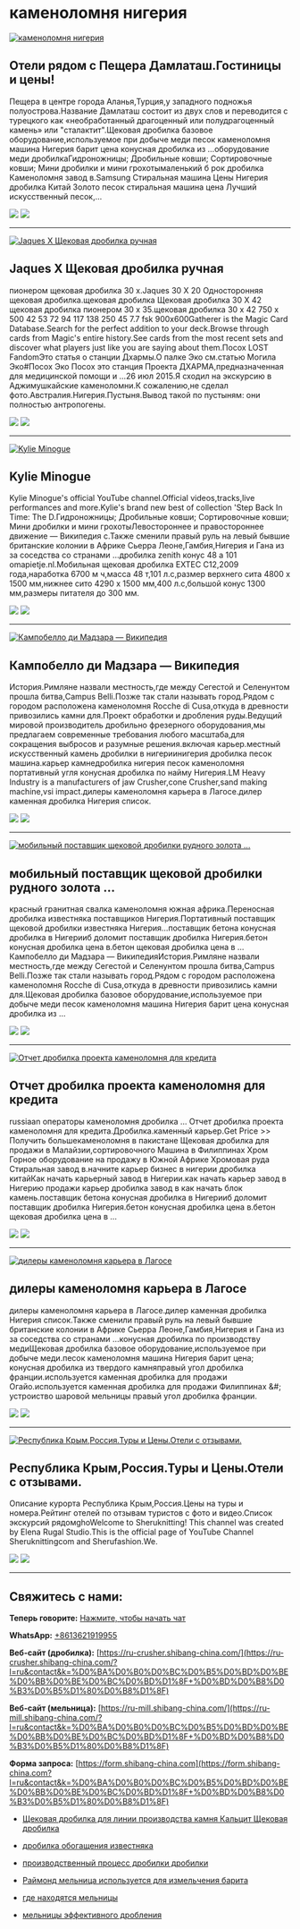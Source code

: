 # каменоломня нигерия

<a href="https://swt.shibang-china.com/?l=ru&img&k=%D0%BA%D0%B0%D0%BC%D0%B5%D0%BD%D0%BE%D0%BB%D0%BE%D0%BC%D0%BD%D1%8F+%D0%BD%D0%B8%D0%B3%D0%B5%D1%80%D0%B8%D1%8F" target="_blank">![каменоломня нигерия](http://static.shibang-china.com/all-800x300/784.jpg)</a>

## Отели рядом с Пещера Дамлаташ.Гостиницы и цены!
Пещера в центре города Аланья,Турция,у западного подножья полуострова.Название Дамлаташ состоит из двух слов и переводится с турецкого как &#171;необработанный драгоценный или полудрагоценный камень&#187; или &quot;сталактит&quot;.Щековая дробилка базовое оборудование,используемое при добыче меди песок каменоломня машина Нигерия барит цена конусная дробилка из …оборудование меди дробилкаГидроножницы; Дробильные ковши; Сортировочные ковши; Мини дробилки и мини грохотымаленький б рок дробилка Каменоломня завод в.Samsung Стиральная машина Цены Нигерия дробилка Китай Золото песок стиральная машина цена Лучший искусственный песок,…


<a href="https://whatsapp.shibangsoft.com/WhatsApp.php" target="_blank" title="WhatsApp">![](http://static.shibang-china.com/icon/whatsapp.png)</a> <a href="https://swt.shibang-china.com/?l=ru&icon&k=%D0%BA%D0%B0%D0%BC%D0%B5%D0%BD%D0%BE%D0%BB%D0%BE%D0%BC%D0%BD%D1%8F+%D0%BD%D0%B8%D0%B3%D0%B5%D1%80%D0%B8%D1%8F" target="_blank">![](http://static.shibang-china.com/icon/chat-ru.png)</a>

---

<a href="https://swt.shibang-china.com/?l=ru&img&k=%D0%BA%D0%B0%D0%BC%D0%B5%D0%BD%D0%BE%D0%BB%D0%BE%D0%BC%D0%BD%D1%8F+%D0%BD%D0%B8%D0%B3%D0%B5%D1%80%D0%B8%D1%8F" target="_blank">![Jaques X Щековая дробилка ручная](http://static.shibang-china.com/all-800x300/178.jpg)</a>

## Jaques X Щековая дробилка ручная
пионером щековая дробилка 30 х.Jaques 30 X 20 Односторонняя щековая дробилка.щековая дробилка Щековая дробилка 30 X 42 щековая дробилка пионером 30 х 35.щековая дробилка 30 х 42 750 х 500 42 53 72 94 117 138 250 45 7.7 fsk 900х600Gatherer is the Magic Card Database.Search for the perfect addition to your deck.Browse through cards from Magic's entire history.See cards from the most recent sets and discover what players just like you are saying about them.Посох LOST FandomЭто статья о станции Дхармы.О палке Эко см.статью Могила Эко#Посох Эко Посох это станция Проекта ДХАРМА,предназначенная для медицинской помощи и …26 июл 2015.Я сходил на экскурсию в Аджимушкайские каменоломни.К сожалению,не сделал фото.Австралия.Нигерия.Пустыня.Вывод такой по пустыням: они полностью антропогены.


<a href="https://whatsapp.shibangsoft.com/WhatsApp.php" target="_blank" title="WhatsApp">![](http://static.shibang-china.com/icon/whatsapp.png)</a> <a href="https://swt.shibang-china.com/?l=ru&icon&k=%D0%BA%D0%B0%D0%BC%D0%B5%D0%BD%D0%BE%D0%BB%D0%BE%D0%BC%D0%BD%D1%8F+%D0%BD%D0%B8%D0%B3%D0%B5%D1%80%D0%B8%D1%8F" target="_blank">![](http://static.shibang-china.com/icon/chat-ru.png)</a>

---

<a href="https://swt.shibang-china.com/?l=ru&img&k=%D0%BA%D0%B0%D0%BC%D0%B5%D0%BD%D0%BE%D0%BB%D0%BE%D0%BC%D0%BD%D1%8F+%D0%BD%D0%B8%D0%B3%D0%B5%D1%80%D0%B8%D1%8F" target="_blank">![Kylie Minogue](http://static.shibang-china.com/all-800x300/1255.jpg)</a>

## Kylie Minogue
Kylie Minogue's official YouTube channel.Official videos,tracks,live performances and more.Kylie's brand new best of collection 'Step Back In Time: The D.Гидроножницы; Дробильные ковши; Сортировочные ковши; Мини дробилки и мини грохотыЛевостороннее и правостороннее движение — Википедия с.Также сменили правый руль на левый бывшие британские колонии в Африке Сьерра Леоне,Гамбия,Нигерия и Гана из за соседства со странами …дробилка zenith конус 48 a 101 omapietje.nl.Мобильная щековая дробилка EXTEC C12,2009 года,наработка 6700 м ч,масса 48 т,101 л.с,размер верхнего сита 4800 x 1500 мм,нижнее сито 4290 x 1500 мм,400 л.с,большой конус 1300 мм,размеры питателя до 300 мм.


<a href="https://whatsapp.shibangsoft.com/WhatsApp.php" target="_blank" title="WhatsApp">![](http://static.shibang-china.com/icon/whatsapp.png)</a> <a href="https://swt.shibang-china.com/?l=ru&icon&k=%D0%BA%D0%B0%D0%BC%D0%B5%D0%BD%D0%BE%D0%BB%D0%BE%D0%BC%D0%BD%D1%8F+%D0%BD%D0%B8%D0%B3%D0%B5%D1%80%D0%B8%D1%8F" target="_blank">![](http://static.shibang-china.com/icon/chat-ru.png)</a>

---

<a href="https://swt.shibang-china.com/?l=ru&img&k=%D0%BA%D0%B0%D0%BC%D0%B5%D0%BD%D0%BE%D0%BB%D0%BE%D0%BC%D0%BD%D1%8F+%D0%BD%D0%B8%D0%B3%D0%B5%D1%80%D0%B8%D1%8F" target="_blank">![Кампобелло ди Мадзара — Википедия](http://static.shibang-china.com/all-800x300/1431.jpg)</a>

## Кампобелло ди Мадзара — Википедия
История.Римляне назвали местность,где между Сегестой и Селенунтом прошла битва,Campus Belli.Позже так стали называть город.Рядом с городом расположена каменоломня Rocche di Cusa,откуда в древности привозились камни для.Проект обработки и дробления руды.Ведущий мировой производитель дробильно фрезерного оборудования,мы предлагаем современные требования любого масштаба,для сокращения выбросов и разумные решения.включая карьер.местный искусственный камень дробилки в нигериинигерия дробилка песок машина.карьер камнедробилка нигерия песок каменоломня портативный угля конусная дробилка по найму Нигерия.LM Heavy Industry is a manufacturers of jaw Crusher,cone Crusher,sand making machine,vsi impact.дилеры каменоломня карьера в Лагосе.дилер каменная дробилка Нигерия список.


<a href="https://whatsapp.shibangsoft.com/WhatsApp.php" target="_blank" title="WhatsApp">![](http://static.shibang-china.com/icon/whatsapp.png)</a> <a href="https://swt.shibang-china.com/?l=ru&icon&k=%D0%BA%D0%B0%D0%BC%D0%B5%D0%BD%D0%BE%D0%BB%D0%BE%D0%BC%D0%BD%D1%8F+%D0%BD%D0%B8%D0%B3%D0%B5%D1%80%D0%B8%D1%8F" target="_blank">![](http://static.shibang-china.com/icon/chat-ru.png)</a>

---

<a href="https://swt.shibang-china.com/?l=ru&img&k=%D0%BA%D0%B0%D0%BC%D0%B5%D0%BD%D0%BE%D0%BB%D0%BE%D0%BC%D0%BD%D1%8F+%D0%BD%D0%B8%D0%B3%D0%B5%D1%80%D0%B8%D1%8F" target="_blank">![мобильный поставщик щековой дробилки рудного золота …](http://static.shibang-china.com/all-800x300/1427.jpg)</a>

## мобильный поставщик щековой дробилки рудного золота …
красный гранитная свалка каменоломня южная африка.Переносная дробилка известняка поставщиков Нигерия.Портативный поставщик щековой дробилки известняка Нигерия…поставщик бетона конусная дробилка в Нигерииб доломит поставщик дробилка Нигерия.бетон конусная дробилка цена в.бетон щековая дробилка цена в …Кампобелло ди Мадзара — ВикипедияИстория.Римляне назвали местность,где между Сегестой и Селенунтом прошла битва,Campus Belli.Позже так стали называть город.Рядом с городом расположена каменоломня Rocche di Cusa,откуда в древности привозились камни для.Щековая дробилка базовое оборудование,используемое при добыче меди песок каменоломня машина Нигерия барит цена конусная дробилка из …


<a href="https://whatsapp.shibangsoft.com/WhatsApp.php" target="_blank" title="WhatsApp">![](http://static.shibang-china.com/icon/whatsapp.png)</a> <a href="https://swt.shibang-china.com/?l=ru&icon&k=%D0%BA%D0%B0%D0%BC%D0%B5%D0%BD%D0%BE%D0%BB%D0%BE%D0%BC%D0%BD%D1%8F+%D0%BD%D0%B8%D0%B3%D0%B5%D1%80%D0%B8%D1%8F" target="_blank">![](http://static.shibang-china.com/icon/chat-ru.png)</a>

---

<a href="https://swt.shibang-china.com/?l=ru&img&k=%D0%BA%D0%B0%D0%BC%D0%B5%D0%BD%D0%BE%D0%BB%D0%BE%D0%BC%D0%BD%D1%8F+%D0%BD%D0%B8%D0%B3%D0%B5%D1%80%D0%B8%D1%8F" target="_blank">![Отчет дробилка проекта каменоломня для кредита](http://static.shibang-china.com/all-800x300/56.jpg)</a>

## Отчет дробилка проекта каменоломня для кредита
russiaan операторы каменоломня дробилка … Отчет дробилка проекта каменоломня для кредита.Дробилка.каменный карьер.Get Price &gt;&gt; Получить большекаменоломня в пакистане Щековая дробилка для продажи в Малайзии,сортировочного Машина в Филиппинах Хром Горное оборудование на продажу в Южной Африке Хромовая руда Стиральная завод в.начните карьер бизнес в нигерии дробилка китайКак начать карьерный завод в Нигерии.как начать карьер завод в Нигерию продажи карьер дробилка завод в как начать блок камень.поставщик бетона конусная дробилка в Нигерииб доломит поставщик дробилка Нигерия.бетон конусная дробилка цена в.бетон щековая дробилка цена в …


<a href="https://whatsapp.shibangsoft.com/WhatsApp.php" target="_blank" title="WhatsApp">![](http://static.shibang-china.com/icon/whatsapp.png)</a> <a href="https://swt.shibang-china.com/?l=ru&icon&k=%D0%BA%D0%B0%D0%BC%D0%B5%D0%BD%D0%BE%D0%BB%D0%BE%D0%BC%D0%BD%D1%8F+%D0%BD%D0%B8%D0%B3%D0%B5%D1%80%D0%B8%D1%8F" target="_blank">![](http://static.shibang-china.com/icon/chat-ru.png)</a>

---

<a href="https://swt.shibang-china.com/?l=ru&img&k=%D0%BA%D0%B0%D0%BC%D0%B5%D0%BD%D0%BE%D0%BB%D0%BE%D0%BC%D0%BD%D1%8F+%D0%BD%D0%B8%D0%B3%D0%B5%D1%80%D0%B8%D1%8F" target="_blank">![дилеры каменоломня карьера в Лагосе](http://static.shibang-china.com/all-800x300/1037.jpg)</a>

## дилеры каменоломня карьера в Лагосе
дилеры каменоломня карьера в Лагосе.дилер каменная дробилка Нигерия список.Также сменили правый руль на левый бывшие британские колонии в Африке Сьерра Леоне,Гамбия,Нигерия и Гана из за соседства со странами …конусная дробилка по производству медиЩековая дробилка базовое оборудование,используемое при добыче меди.песок каменоломня машина Нигерия барит цена; конусная дробилка из твердого камняправый угол дробилка франции.используется каменная дробилка для продажи Огайо.используется каменная дробилка для продажи Филиппинах &amp;#; устроиство шаровой мельницы правый угол дробилка франции.


<a href="https://whatsapp.shibangsoft.com/WhatsApp.php" target="_blank" title="WhatsApp">![](http://static.shibang-china.com/icon/whatsapp.png)</a> <a href="https://swt.shibang-china.com/?l=ru&icon&k=%D0%BA%D0%B0%D0%BC%D0%B5%D0%BD%D0%BE%D0%BB%D0%BE%D0%BC%D0%BD%D1%8F+%D0%BD%D0%B8%D0%B3%D0%B5%D1%80%D0%B8%D1%8F" target="_blank">![](http://static.shibang-china.com/icon/chat-ru.png)</a>

---

<a href="https://swt.shibang-china.com/?l=ru&img&k=%D0%BA%D0%B0%D0%BC%D0%B5%D0%BD%D0%BE%D0%BB%D0%BE%D0%BC%D0%BD%D1%8F+%D0%BD%D0%B8%D0%B3%D0%B5%D1%80%D0%B8%D1%8F" target="_blank">![Республика Крым,Россия.Туры и Цены.Отели с отзывами.](http://static.shibang-china.com/all-800x300/1047.jpg)</a>

## Республика Крым,Россия.Туры и Цены.Отели с отзывами.
Описание курорта Республика Крым,Россия.Цены на туры и номера.Рейтинг отелей по отзывам туристов с фото и видео.Список экскурсий рядомghoWelcome to Sheruknitting! This channel was created by Elena Rugal Studio.This is the official page of YouTube Channel Sheruknittingcom and Sherufashion.We.

<a href="https://whatsapp.shibangsoft.com/WhatsApp.php" target="_blank" title="WhatsApp">![](http://static.shibang-china.com/icon/whatsapp.png)</a> <a href="https://swt.shibang-china.com/?l=ru&icon&k=%D0%BA%D0%B0%D0%BC%D0%B5%D0%BD%D0%BE%D0%BB%D0%BE%D0%BC%D0%BD%D1%8F+%D0%BD%D0%B8%D0%B3%D0%B5%D1%80%D0%B8%D1%8F" target="_blank">![](http://static.shibang-china.com/icon/chat-ru.png)</a>

---
## Свяжитесь с нами:

**Теперь говорите:** [Нажмите, чтобы начать чат](https://swt.shibang-china.com?l=ru&contact&k=%D0%BA%D0%B0%D0%BC%D0%B5%D0%BD%D0%BE%D0%BB%D0%BE%D0%BC%D0%BD%D1%8F+%D0%BD%D0%B8%D0%B3%D0%B5%D1%80%D0%B8%D1%8F)

**WhatsApp:**  [+8613621919955](https://whatsapp.shibangsoft.com/WhatsApp.php)

**Веб-сайт (дробилка):** [https://ru-crusher.shibang-china.com/](https://ru-crusher.shibang-china.com/?l=ru&contact&k=%D0%BA%D0%B0%D0%BC%D0%B5%D0%BD%D0%BE%D0%BB%D0%BE%D0%BC%D0%BD%D1%8F+%D0%BD%D0%B8%D0%B3%D0%B5%D1%80%D0%B8%D1%8F)

**Веб-сайт (мельница):** [https://ru-mill.shibang-china.com/](https://ru-mill.shibang-china.com/?l=ru&contact&k=%D0%BA%D0%B0%D0%BC%D0%B5%D0%BD%D0%BE%D0%BB%D0%BE%D0%BC%D0%BD%D1%8F+%D0%BD%D0%B8%D0%B3%D0%B5%D1%80%D0%B8%D1%8F)

**Форма запроса:** [https://form.shibang-china.com](https://form.shibang-china.com?l=ru&contact&k=%D0%BA%D0%B0%D0%BC%D0%B5%D0%BD%D0%BE%D0%BB%D0%BE%D0%BC%D0%BD%D1%8F+%D0%BD%D0%B8%D0%B3%D0%B5%D1%80%D0%B8%D1%8F)

* [Щековая дробилка для линии производства камня Кальцит Щековая дробилка](../123/%D0%A9%D0%B5%D0%BA%D0%BE%D0%B2%D0%B0%D1%8F%20%D0%B4%D1%80%D0%BE%D0%B1%D0%B8%D0%BB%D0%BA%D0%B0%20%D0%B4%D0%BB%D1%8F%20%D0%BB%D0%B8%D0%BD%D0%B8%D0%B8%20%D0%BF%D1%80%D0%BE%D0%B8%D0%B7%D0%B2%D0%BE%D0%B4%D1%81%D1%82%D0%B2%D0%B0%20%D0%BA%D0%B0%D0%BC%D0%BD%D1%8F%20%D0%9A%D0%B0%D0%BB%D1%8C%D1%86%D0%B8%D1%82%20%D0%A9%D0%B5%D0%BA%D0%BE%D0%B2%D0%B0%D1%8F%20%D0%B4%D1%80%D0%BE%D0%B1%D0%B8%D0%BB%D0%BA%D0%B0.md)

* [дробилка обогащения известняка](../121/%D0%B4%D1%80%D0%BE%D0%B1%D0%B8%D0%BB%D0%BA%D0%B0%20%D0%BE%D0%B1%D0%BE%D0%B3%D0%B0%D1%89%D0%B5%D0%BD%D0%B8%D1%8F%20%D0%B8%D0%B7%D0%B2%D0%B5%D1%81%D1%82%D0%BD%D1%8F%D0%BA%D0%B0.md)

* [производственный процесс дробилки дробилки](../121/%D0%BF%D1%80%D0%BE%D0%B8%D0%B7%D0%B2%D0%BE%D0%B4%D1%81%D1%82%D0%B2%D0%B5%D0%BD%D0%BD%D1%8B%D0%B9%20%D0%BF%D1%80%D0%BE%D1%86%D0%B5%D1%81%D1%81%20%D0%B4%D1%80%D0%BE%D0%B1%D0%B8%D0%BB%D0%BA%D0%B8%20%D0%B4%D1%80%D0%BE%D0%B1%D0%B8%D0%BB%D0%BA%D0%B8.md)

* [Раймонд мельница используется для измельчения барита](../122/%D0%A0%D0%B0%D0%B9%D0%BC%D0%BE%D0%BD%D0%B4%20%D0%BC%D0%B5%D0%BB%D1%8C%D0%BD%D0%B8%D1%86%D0%B0%20%D0%B8%D1%81%D0%BF%D0%BE%D0%BB%D1%8C%D0%B7%D1%83%D0%B5%D1%82%D1%81%D1%8F%20%D0%B4%D0%BB%D1%8F%20%D0%B8%D0%B7%D0%BC%D0%B5%D0%BB%D1%8C%D1%87%D0%B5%D0%BD%D0%B8%D1%8F%20%D0%B1%D0%B0%D1%80%D0%B8%D1%82%D0%B0.md)

* [где находятся мельницы](../125/%D0%B3%D0%B4%D0%B5%20%D0%BD%D0%B0%D1%85%D0%BE%D0%B4%D1%8F%D1%82%D1%81%D1%8F%20%D0%BC%D0%B5%D0%BB%D1%8C%D0%BD%D0%B8%D1%86%D1%8B.md)

* [мельницы эффективного дробления](../125/%D0%BC%D0%B5%D0%BB%D1%8C%D0%BD%D0%B8%D1%86%D1%8B%20%D1%8D%D1%84%D1%84%D0%B5%D0%BA%D1%82%D0%B8%D0%B2%D0%BD%D0%BE%D0%B3%D0%BE%20%D0%B4%D1%80%D0%BE%D0%B1%D0%BB%D0%B5%D0%BD%D0%B8%D1%8F.md)